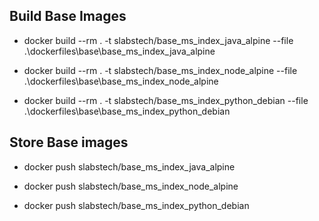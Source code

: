 

## Build Base Images
* docker build --rm . -t slabstech/base_ms_index_java_alpine  --file .\dockerfiles\base\base_ms_index_java_alpine

* docker build --rm . -t slabstech/base_ms_index_node_alpine  --file .\dockerfiles\base\base_ms_index_node_alpine

* docker build --rm . -t slabstech/base_ms_index_python_debian  --file .\dockerfiles\base\base_ms_index_python_debian

## Store Base images
* docker push slabstech/base_ms_index_java_alpine

* docker push slabstech/base_ms_index_node_alpine                                                                    

* docker push slabstech/base_ms_index_python_debian
